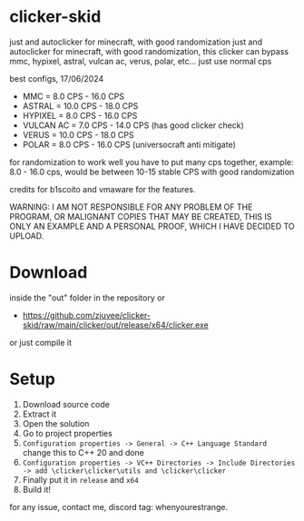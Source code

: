 # clicker-skid
just and autoclicker for minecraft, with good randomization
just and autoclicker for minecraft, with good randomization, this clicker can bypass mmc, hypixel, astral, vulcan ac, verus, polar, etc... just use normal cps

best configs, 17/06/2024

- MMC = 8.0 CPS - 16.0 CPS
- ASTRAL = 10.0 CPS - 18.0 CPS
- HYPIXEL = 8.0 CPS - 16.0 CPS
- VULCAN AC = 7.0 CPS - 14.0 CPS (has good clicker check)
- VERUS = 10.0 CPS - 18.0 CPS
- POLAR = 8.0 CPS - 16.0 CPS (universocraft anti mitigate)

for randomization to work well you have to put many cps together, example: 8.0 - 16.0 cps, would be between 10-15 stable CPS with good randomization

credits for b1scoito and vmaware for the features.

WARNING: I AM NOT RESPONSIBLE FOR ANY PROBLEM OF THE PROGRAM, OR MALIGNANT COPIES THAT MAY BE CREATED, THIS IS ONLY AN EXAMPLE AND A PERSONAL PROOF, WHICH I HAVE DECIDED TO UPLOAD.

# Download

inside the "out" folder in the repository or 
- https://github.com/zjuvee/clicker-skid/raw/main/clicker/out/release/x64/clicker.exe

or just compile it

# Setup

 1. Download source code
 2. Extract it
 3. Open the solution
 4. Go to project properties
 5. `Configuration properties -> General -> C++ Language Standard` change this to C++ 20 and done
 6. `Configuration properties -> VC++ Directories -> Include Directories -> add \clicker\clicker\utils and \clicker\clicker`
 7. Finally put it in `release` and `x64`
 8. Build it!

for any issue, contact me, discord tag: whenyourestrange.
